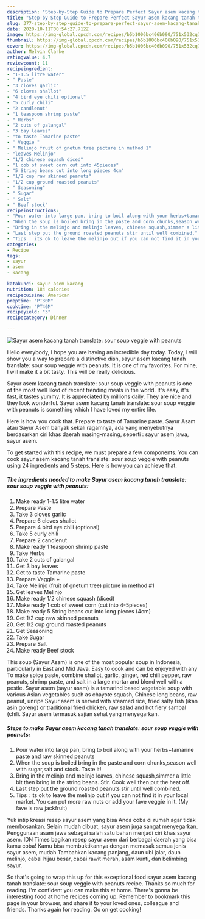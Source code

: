 ```yaml
---
description: "Step-by-Step Guide to Prepare Perfect Sayur asem kacang tanah translate: sour soup veggie with peanuts"
title: "Step-by-Step Guide to Prepare Perfect Sayur asem kacang tanah translate: sour soup veggie with peanuts"
slug: 377-step-by-step-guide-to-prepare-perfect-sayur-asem-kacang-tanah-translate-sour-soup-veggie-with-peanuts
date: 2020-10-11T00:54:27.712Z
image: https://img-global.cpcdn.com/recipes/b5b1006bc406b090/751x532cq70/sayur-asem-kacang-tanah-translate-sour-soup-veggie-with-peanuts-recipe-main-photo.jpg
thumbnail: https://img-global.cpcdn.com/recipes/b5b1006bc406b090/751x532cq70/sayur-asem-kacang-tanah-translate-sour-soup-veggie-with-peanuts-recipe-main-photo.jpg
cover: https://img-global.cpcdn.com/recipes/b5b1006bc406b090/751x532cq70/sayur-asem-kacang-tanah-translate-sour-soup-veggie-with-peanuts-recipe-main-photo.jpg
author: Melvin Clarke
ratingvalue: 4.7
reviewcount: 11
recipeingredient:
- "1-1.5 litre water"
- " Paste"
- "3 cloves garlic"
- "6 cloves shallot"
- "4 bird eye chili optional"
- "5 curly chili"
- "2 candlenut"
- "1 teaspoon shrimp paste"
- " Herbs"
- "2 cuts of galangal"
- "3 bay leaves"
- "to taste Tamarine paste"
- " Veggie "
- " Melinjo fruit of gnetum tree picture in method 1"
- "leaves Melinjo"
- "1/2 chinese squash diced"
- "1 cob of sweet corn cut into 45pieces"
- "5 String beans cut into long pieces 4cm"
- "1/2 cup raw skinned peanuts"
- "1/2 cup ground roasted peanuts"
- " Seasoning"
- " Sugar"
- " Salt"
- " Beef stock"
recipeinstructions:
- "Pour water into large pan, bring to boil along with your herbs+tamarine paste and raw skinned peanuts"
- "When the soup is boiled bring in the paste and corn chunks,season well with sugar,salt and stock. Taste it!"
- "Bring in the melinjo and melinjo leaves, chinese squash,simmer a little bit then bring in the string beans. Stir. Cook well then put the heat off."
- "Last step put the ground roasted peanuts stir until well combined."
- "Tips : its ok to leave the melinjo out if you can not find it in your local market. You can put more raw nuts or add your fave veggie in it. (My fave is raw jackfruit)"
categories:
- Recipe
tags:
- sayur
- asem
- kacang

katakunci: sayur asem kacang 
nutrition: 184 calories
recipecuisine: American
preptime: "PT30M"
cooktime: "PT46M"
recipeyield: "3"
recipecategory: Dinner

---
```



![Sayur asem kacang tanah translate: sour soup veggie with peanuts](https://img-global.cpcdn.com/recipes/b5b1006bc406b090/751x532cq70/sayur-asem-kacang-tanah-translate-sour-soup-veggie-with-peanuts-recipe-main-photo.jpg)

Hello everybody, I hope you are having an incredible day today. Today, I will show you a way to prepare a distinctive dish, sayur asem kacang tanah translate: sour soup veggie with peanuts. It is one of my favorites. For mine, I will make it a bit tasty. This will be really delicious.

Sayur asem kacang tanah translate: sour soup veggie with peanuts is one of the most well liked of recent trending meals in the world. It's easy, it's fast, it tastes yummy. It is appreciated by millions daily. They are nice and they look wonderful. Sayur asem kacang tanah translate: sour soup veggie with peanuts is something which I have loved my entire life.

Here is how you cook that. Prepare to taste of Tamarine paste. Sayur Asam atau Sayur Asem banyak sekali ragamnya, ada yang menyebutnya berdasarkan ciri khas daerah masing-masing, seperti : sayur asem jawa, sayur asem.


To get started with this recipe, we must prepare a few components. You can cook sayur asem kacang tanah translate: sour soup veggie with peanuts using 24 ingredients and 5 steps. Here is how you can achieve that.

<!--inarticleads1-->

##### The ingredients needed to make Sayur asem kacang tanah translate: sour soup veggie with peanuts:

1. Make ready 1-1.5 litre water
1. Prepare  Paste
1. Take 3 cloves garlic
1. Prepare 6 cloves shallot
1. Prepare 4 bird eye chili (optional)
1. Take 5 curly chili
1. Prepare 2 candlenut
1. Make ready 1 teaspoon shrimp paste
1. Take  Herbs
1. Take 2 cuts of galangal
1. Get 3 bay leaves
1. Get to taste Tamarine paste
1. Prepare  Veggie +
1. Take  Melinjo (fruit of gnetum tree) picture in method #1
1. Get leaves Melinjo
1. Make ready 1/2 chinese squash (diced)
1. Make ready 1 cob of sweet corn (cut into 4-5pieces)
1. Make ready 5 String beans cut into long pieces (4cm)
1. Get 1/2 cup raw skinned peanuts
1. Get 1/2 cup ground roasted peanuts
1. Get  Seasoning
1. Take  Sugar
1. Prepare  Salt
1. Make ready  Beef stock


This soup (Sayur Asam) is one of the most popular soup in Indonesia, particularly in East and Mid Java. Easy to cook and can be enjoyed with any To make spice paste, combine shallot, garlic, ginger, red chili pepper, raw peanuts, shrimp paste, and salt in a large mortar and blend well with a pestle. Sayur asem (sayur asam) is a tamarind based vegetable soup with various Asian vegetables such as chayote squash, Chinese long beans, raw peanut, unripe Sayur asem is served with steamed rice, fried salty fish (ikan asin goreng) or traditional fried chicken, raw salad and hot fiery sambal (chili. Sayur asem termasuk sajian sehat yang menyegarkan. 

<!--inarticleads2-->

##### Steps to make Sayur asem kacang tanah translate: sour soup veggie with peanuts:

1. Pour water into large pan, bring to boil along with your herbs+tamarine paste and raw skinned peanuts
1. When the soup is boiled bring in the paste and corn chunks,season well with sugar,salt and stock. Taste it!
1. Bring in the melinjo and melinjo leaves, chinese squash,simmer a little bit then bring in the string beans. Stir. Cook well then put the heat off.
1. Last step put the ground roasted peanuts stir until well combined.
1. Tips : its ok to leave the melinjo out if you can not find it in your local market. You can put more raw nuts or add your fave veggie in it. (My fave is raw jackfruit)


Yuk intip kreasi resep sayur asem yang bisa Anda coba di rumah agar tidak membosankan. Selain mudah dibuat, sayur asem juga sangat menyegarkan. Penggunaan asam jawa sebagai salah satu bahan menjadi ciri khas sayur asem. IDN Times bagikan resep sayur asem dari berbagai daerah yang bisa kamu coba! Kamu bisa membuktikannya dengan memasak semua jenis sayur asem, mudah Tambahkan kacang panjang, daun ubi jalar, daun melinjo, cabai hijau besar, cabai rawit merah, asam kunti, dan belimbing sayur. 

So that's going to wrap this up for this exceptional food sayur asem kacang tanah translate: sour soup veggie with peanuts recipe. Thanks so much for reading. I'm confident you can make this at home. There's gonna be interesting food at home recipes coming up. Remember to bookmark this page in your browser, and share it to your loved ones, colleague and friends. Thanks again for reading. Go on get cooking!
